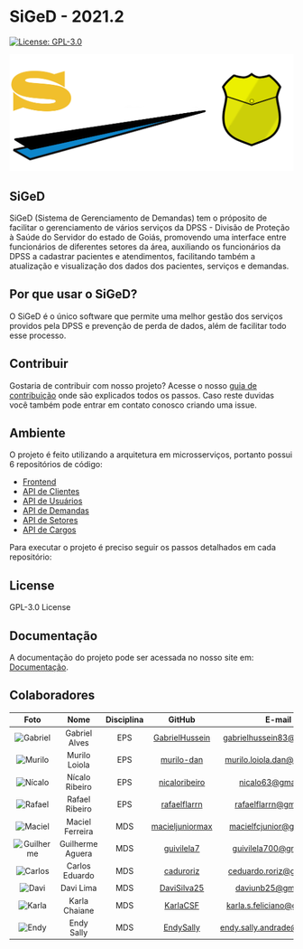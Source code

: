 # SiGeD - 2021.2

[![License: GPL-3.0](https://img.shields.io/badge/License-GPL3-blue.svg)](https://opensource.org/licenses/gpl-3.0.html)

![SiGeD Logo](./docs/assets/img/logo/SiGeD_Logo.png)

## SiGeD
  SiGeD (Sistema de Gerenciamento de Demandas) tem o próposito de facilitar o gerenciamento de vários serviços da DPSS - Divisão de Proteção à Saúde do Servidor do estado de Goiás, promovendo uma interface entre funcionários de diferentes setores da área, auxiliando os funcionários da DPSS a cadastrar pacientes e atendimentos, facilitando também a atualização e visualização dos dados dos pacientes, serviços e demandas. 

## Por que usar o SiGeD?
O SiGeD é o único software que permite uma melhor gestão dos serviços providos pela DPSS e prevenção de perda de dados, além de facilitar todo esse processo.  

## Contribuir
Gostaria de contribuir com nosso projeto? Acesse o nosso [guia de contribuição](docs/CONTRIBUTING.md) onde são explicados todos os passos.
Caso reste duvidas você também pode entrar em contato conosco criando uma issue. 

## Ambiente
O projeto é feito utilizando a arquitetura em microsserviços, portanto possui 6 repositórios de código:
- [Frontend](https://github.com/fga-eps-mds/2021-2-SiGeD-Frontend)
- [API de Clientes](https://github.com/fga-eps-mds/2021-2-SiGeD-Clients)
- [API de Usuários](https://github.com/fga-eps-mds/2021-2-SiGeD-Users)
- [API de Demandas](https://github.com/fga-eps-mds/2021-2-SiGeD-Demands)
- [API de Setores](https://github.com/fga-eps-mds/2021-2-SiGeD-Sectors)
- [API de Cargos](https://github.com/fga-eps-mds/2021-2-SiGeD-Cargos)

Para executar o projeto é preciso seguir os passos detalhados em cada repositório:

## License

GPL-3.0 License

## Documentação

A documentação do projeto pode ser acessada no nosso site em: [Documentação](https://fga-eps-mds.github.io/2021-2-SiGeD-Doc/).


## Colaboradores
|Foto | Nome | Disciplina | GitHub | E-mail |
|:--:|:--:|:--:|:--:|:--:|
| ![Gabriel](https://avatars.githubusercontent.com/u/38799575?v=4) | Gabriel Alves | EPS | [GabrielHussein](https://github.com/GabrielHussein) | gabrielhussein83@gmail.com |
| ![Murilo](https://avatars.githubusercontent.com/u/48605413?v=4) | Murilo Loiola | EPS | [murilo-dan](https://github.com/murilo-dan) | murilo.loiola.dan@gmail.com |
| ![Nícalo](https://avatars.githubusercontent.com/u/43839214?v=4) | Nícalo Ribeiro | EPS | [nicaloribeiro](https://github.com/nicaloribeiro)| nicalo63@gmail.com |
| ![Rafael](https://avatars.githubusercontent.com/u/37155530?v=4) | Rafael Ribeiro | EPS | [rafaelflarrn](https://github.com/rafaelflarrn)| rafaelflarrn@gmail.com |
| ![Maciel](https://avatars.githubusercontent.com/u/66387901?v=4) | Maciel Ferreira | MDS | [macieljuniormax](https://github.com/macieljuniormax)| macielfcjunior@gmail.com |
| ![Guilherme](https://avatars.githubusercontent.com/u/24920267?v=4) | Guilherme Aguera | MDS | [guivilela7](https://github.com/guivilela7)| guivilela700@gmail.com |
| ![Carlos](https://avatars.githubusercontent.com/u/77363222?v=4) | Carlos Eduardo | MDS | [caduroriz](https://github.com/caduroriz)| ceduardo.roriz@gmail.com |
| ![Davi](https://avatars.githubusercontent.com/u/79341819?v=4) | Davi Lima | MDS | [DaviSilva25](https://github.com/DaviSilva25)| daviunb25@gmail.com |
| ![Karla](https://avatars.githubusercontent.com/u/78981063?v=4) | Karla Chaiane | MDS | [KarlaCSF](https://github.com/KarlaCSF)| karla.s.feliciano@gmail.com |
| ![Endy](https://avatars.githubusercontent.com/u/92489401?v=4) | Endy Sally | MDS | [EndySally](https://github.com/EndySally)| endy.sally.andrade@gmail.com |

